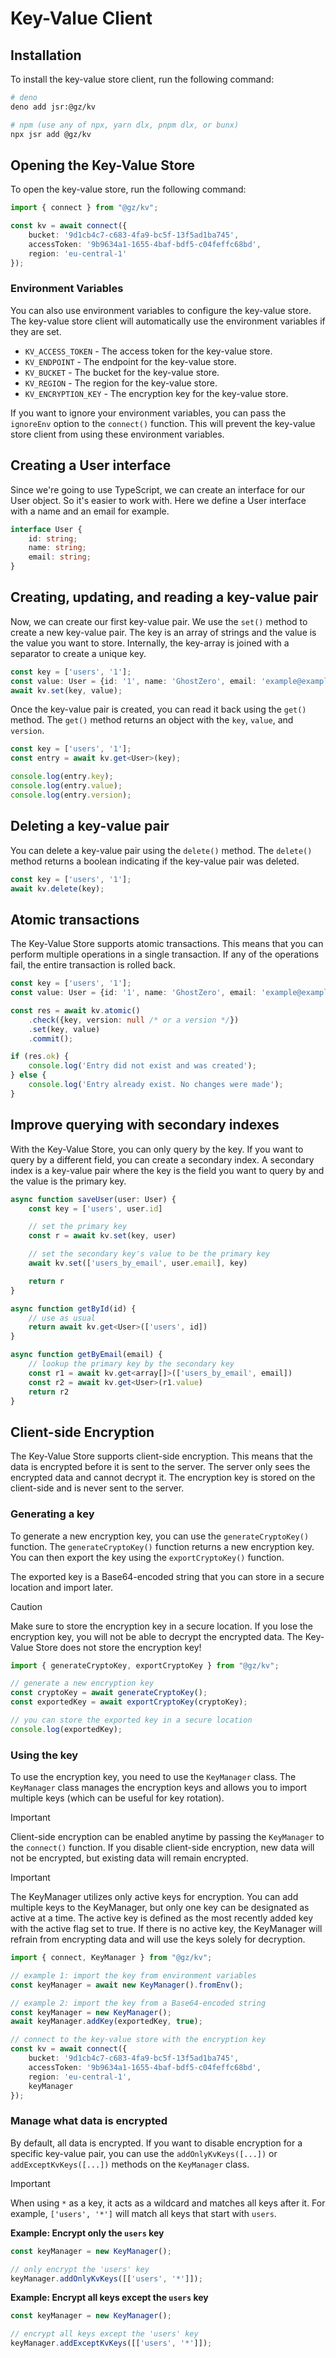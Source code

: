 # Key-Value Client

## Installation

To install the key-value store client, run the following command:

```bash
# deno
deno add jsr:@gz/kv

# npm (use any of npx, yarn dlx, pnpm dlx, or bunx)
npx jsr add @gz/kv
```

## Opening the Key-Value Store

To open the key-value store, run the following command:

```ts
import { connect } from "@gz/kv";

const kv = await connect({
    bucket: '9d1cb4c7-c683-4fa9-bc5f-13f5ad1ba745',
    accessToken: '9b9634a1-1655-4baf-bdf5-c04feffc68bd',
    region: 'eu-central-1'
});
```

### Environment Variables

You can also use environment variables to configure the key-value store. The key-value store client will automatically
use the environment variables if they are set.

- `KV_ACCESS_TOKEN` - The access token for the key-value store.
- `KV_ENDPOINT` - The endpoint for the key-value store.
- `KV_BUCKET` - The bucket for the key-value store.
- `KV_REGION` - The region for the key-value store.
- `KV_ENCRYPTION_KEY` - The encryption key for the key-value store.

If you want to ignore your environment variables, you can pass the `ignoreEnv` option to the `connect()` function. This
will prevent the key-value store client from using these environment variables.

## Creating a User interface

Since we're going to use TypeScript, we can create an interface for our User object. So it's easier to work with.
Here we define a User interface with a name and an email for example.

```typescript
interface User {
    id: string;
    name: string;
    email: string;
}
```

## Creating, updating, and reading a key-value pair

Now, we can create our first key-value pair. We use the `set()` method to create a new key-value pair. The key is an
array of strings and the value is the value you want to store. Internally, the key-array is joined with a separator to
create a unique key.

```typescript
const key = ['users', '1'];
const value: User = {id: '1', name: 'GhostZero', email: 'example@example.com'};
await kv.set(key, value);
```

Once the key-value pair is created, you can read it back using the `get()` method. The `get()` method returns an object
with the `key`, `value`, and `version`.

```typescript
const key = ['users', '1'];
const entry = await kv.get<User>(key);

console.log(entry.key);
console.log(entry.value);
console.log(entry.version);
```

## Deleting a key-value pair

You can delete a key-value pair using the `delete()` method. The `delete()` method returns a boolean indicating if the
key-value pair was deleted.

```typescript
const key = ['users', '1'];
await kv.delete(key);
```

## Atomic transactions

The Key-Value Store supports atomic transactions. This means that you can perform multiple operations in a single
transaction. If any of the operations fail, the entire transaction is rolled back.

```typescript
const key = ['users', '1'];
const value: User = {id: '1', name: 'GhostZero', email: 'example@example.com'};

const res = await kv.atomic()
    .check({key, version: null /* or a version */})
    .set(key, value)
    .commit();

if (res.ok) {
    console.log('Entry did not exist and was created');
} else {
    console.log('Entry already exist. No changes were made');
}
```

## Improve querying with secondary indexes

With the Key-Value Store, you can only query by the key. If you want to query by a different field, you can create a
secondary index. A secondary index is a key-value pair where the key is the field you want to query by and the value is
the primary key.

```typescript
async function saveUser(user: User) {
    const key = ['users', user.id]

    // set the primary key
    const r = await kv.set(key, user)

    // set the secondary key's value to be the primary key
    await kv.set(['users_by_email', user.email], key)

    return r
}

async function getById(id) {
    // use as usual
    return await kv.get<User>(['users', id])
}

async function getByEmail(email) {
    // lookup the primary key by the secondary key
    const r1 = await kv.get<array[]>(['users_by_email', email])
    const r2 = await kv.get<User>(r1.value)
    return r2
}
```

## Client-side Encryption

The Key-Value Store supports client-side encryption. This means that the data is encrypted before it is sent to the
server. The server only sees the encrypted data and cannot decrypt it. The encryption key is stored on the client-side
and is never sent to the server.

### Generating a key

To generate a new encryption key, you can use the `generateCryptoKey()` function. The `generateCryptoKey()` function
returns a new encryption key. You can then export the key using the `exportCryptoKey()` function.

The exported key is a Base64-encoded string that you can store in a secure location and import later.

> [!CAUTION]
> Make sure to store the encryption key in a secure location. If you lose the encryption key, you will not be able to
> decrypt the encrypted data. The Key-Value Store does not store the encryption key!

```typescript
import { generateCryptoKey, exportCryptoKey } from "@gz/kv";

// generate a new encryption key
const cryptoKey = await generateCryptoKey();
const exportedKey = await exportCryptoKey(cryptoKey);

// you can store the exported key in a secure location
console.log(exportedKey);
```

### Using the key

To use the encryption key, you need to use the `KeyManager` class. The `KeyManager` class manages the encryption keys
and allows you to import multiple keys (which can be useful for key rotation).

> [!IMPORTANT]
> Client-side encryption can be enabled anytime by passing the `KeyManager` to the `connect()` function. If you
> disable client-side encryption, new data will not be encrypted, but existing data will remain encrypted.

> [!IMPORTANT]
> The KeyManager utilizes only active keys for encryption. You can add multiple keys to the KeyManager, but only one key
> can be designated as active at a time. The active key is defined as the most recently added key with the active flag
> set to true. If there is no active key, the KeyManager will refrain from encrypting data and will use the keys solely
> for decryption.

```typescript
import { connect, KeyManager } from "@gz/kv";

// example 1: import the key from environment variables
const keyManager = await new KeyManager().fromEnv();

// example 2: import the key from a Base64-encoded string
const keyManager = new KeyManager();
await keyManager.addKey(exportedKey, true);

// connect to the key-value store with the encryption key
const kv = await connect({
    bucket: '9d1cb4c7-c683-4fa9-bc5f-13f5ad1ba745',
    accessToken: '9b9634a1-1655-4baf-bdf5-c04feffc68bd',
    region: 'eu-central-1',
    keyManager
});
```

### Manage what data is encrypted

By default, all data is encrypted. If you want to disable encryption for a specific key-value pair, you can use the
`addOnlyKvKeys([...])` or `addExceptKvKeys([...])` methods on the `KeyManager` class.

> [!IMPORTANT]
> When using `*` as a key, it acts as a wildcard and matches all keys after it. For example, `['users', '*']` will match
> all keys that start with `users`.

**Example: Encrypt only the `users` key**

```typescript
const keyManager = new KeyManager();

// only encrypt the 'users' key
keyManager.addOnlyKvKeys([['users', '*']]);
```

**Example: Encrypt all keys except the `users` key**

```typescript
const keyManager = new KeyManager();

// encrypt all keys except the 'users' key
keyManager.addExceptKvKeys([['users', '*']]);
```
